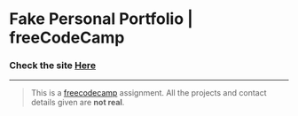 # Fake Personal Portfolio | freeCodeCamp

### Check the site [Here](https://fedehide.github.io/fake-portfolio/ " Fake Personal Portfolio")

------------

<!-- [![handcraft-guitars.png](https://i.postimg.cc/mkFjxV1X/handcraft-guitars.png)](https://postimg.cc/Lg2LLtTL) -->


> This is a [freecodecamp](http://https://www.freecodecamp.org/learn/ "freecodecamp") assignment. All the projects and contact details given are **not real**.




<!--
The projects section should contain at least one element with a class of project-tile to hold a project

The projects section should contain at least one link to a project

Your portfolio should have a link with an id of profile-link, which opens your GitHub or freeCodeCamp profile in a new tab

Your portfolio should have at least one media query

The height of the welcome section should be equal to the height of the viewport

The navbar should always be at the top of the viewport -->